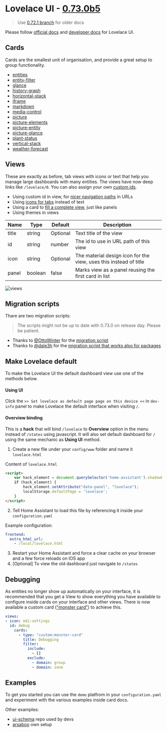 # Lovelace UI - [0.73.0b5](changelog.md)

> Use [0.72.1 branch](https://github.com/ciotlosm/docs-lovelace/tree/0.72.1) for older docs

Please follow [official docs](https://www.home-assistant.io/lovelace) and [developer docs](https://developers.home-assistant.io/docs/en/lovelace_index.html) for Lovelace UI. 

## Cards
Cards are the smallest unit of organisation, and provide a great setup to group functionality. 

- [entities](card-entities.md)
- [entity-filter](card-entity-filter.md)
- [glance](card-glance.md)
- [history-graph](card-history-graph.md)
- [horizontal-stack](card-horizontal-stack.md)
- [iframe](card-iframe.md)
- [markdown](card-markdown.md)
- [media-control](card-media-control.md)
- [picture](card-picture.md)
- [picture-elements](card-picture-elements.md)
- [picture-entity](card-picture-entity.md)
- [picture-glance](card-picture-glance.md)
- [plant-status](card-plant-status.md)
- [vertical-stack](card-vertical-stack.md)
- [weather-forecast](card-weather-forecast.md)

## Views
These are exactly as before, tab views with icons or text that help you manage large dashboards with many entities. The views have now deep links like `/lovelace/0`. You can also assign your own [custom ids](view-custom-id.md).

- Using custom id in view, for [nicer navigation paths](view-custom-id.md) in URLs
- Using [icons for tabs](view-icon.md) instead of text
- Using a card to [fill a complete view](view-panel.md), just like panels
- Using themes in views

| Name | Type | Default | Description
| ---- | ---- | ------- | -----------
| title | string | Optional | Text title of the view
| id | string | number | The id to use in URL path of this view
| icon | string | Optional | The material design icon for the view, uses this instead of title
| panel | boolean | false | Marks view as a panel reusing the first card in list

![views](https://user-images.githubusercontent.com/7738048/41777460-0c432b6e-7634-11e8-8738-ca078a552d06.gif)

## Migration scripts

Thare are two migration scripts:

> The scripts might not be up to date with 0.73.0 on release day. Please be patient.

- Thanks to [@OttoWinter](https://github.com/OttoWinter) for the [migration script](https://gist.github.com/OttoWinter/730383148041824bc47786ea292572f8)
- Thanks to [@dale3h](https://github.com/dale3h) for the [migration script that works also for packages](https://github.com/dale3h/python-lovelace)


## Make Lovelace default

To make the Lovelace UI the default dashboard view use one of the methods below.

#### Using UI

Click the `>> Set lovelace as default page page on this device <<` in `dev-info` panel to make Lovelace the default interface when visiting `/`. 

#### Overview binding

This is a **hack** that will bind `/lovelace` to **Overview** option in the menu instead of `/states` using javascript. It will also set default dashboard for `/` using the same mechanic as **Using UI** method. 

1. Create a new file under your `config/www` folder and name it `lovelace.html`

Content of `lovelace.html`

```html
<script>
    var hack_element = document.querySelector('home-assistant').shadowRoot.querySelector('home-assistant-main').shadowRoot.querySelector('ha-sidebar').shadowRoot.querySelector('paper-icon-item[data-panel="states"]');
    if (hack_element) {
        hack_element.setAttribute("data-panel", "lovelace");
        localStorage.defaultPage = 'lovelace';
    }
</script>
```

2. Tell Home Assistant to load this file by referencing it inside your `configuration.yaml`

Example configuration:

```yaml
frontend:
  extra_html_url:
    - /local/lovelace.html
```

3. Restart your Home Assistant and force a clear cache on your browser and a few force reloads on IOS app
4. [Optional] To view the old dashboard just navigate to `/states`

## Debugging
As entities no longer show up automatically on your interface, it is recommended that you get a View to show everything you have available to configure inside cards on your interface and other views. There is now available a custom card (["monster card"](https://github.com/ciotlosm/custom-lovelace)) to achieve this.

```yaml
views:
- icon: mdi:settings
  id: debug
    cards:
      - type: "custom:monster-card"
        title: Debugging
        filter:
          include:
            - []
          exclude:
            - domain: group
            - domain: zone
```

## Examples
To get you started you can use the `demo` platfrom in your `configuration.yaml` and experiment with the various examples inside card docs.

Other examples:
- [ui-schema](https://github.com/home-assistant/ui-schema/blob/master/dev_repo_test_config) repo used by devs
- [arsaboo](https://github.com/arsaboo/homeassistant-config/blob/master/ui-lovelace.yaml) own setup
